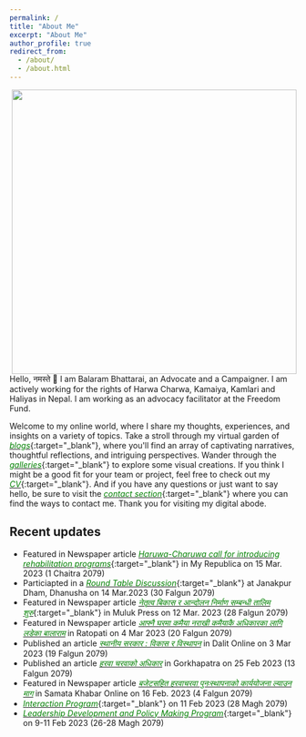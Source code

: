 ```yaml
---
permalink: /
title: "About Me"
excerpt: "About Me"
author_profile: true
redirect_from: 
  - /about/
  - /about.html
---
```

<!--![Picture](https://github.com/brbhattarai/portfolio/blob/main/images/aboutBRB.jpg?raw=true)
<img align="right" width="500" height="500" src="https://github.com/brbhattarai/portfolio/blob/main/images/aboutBRB.jpg?raw=true"> -->
<img align="right" width="500" height="500" src="https://github.com/brbhattarai/portfolio/blob/main/images/aboutBRB_photo.jpg?raw=true">

Hello, नमस्ते 🙏 I am Balaram Bhattarai, an Advocate and a Campaigner. I am actively working for the rights of Harwa Charwa, Kamaiya, Kamlari and Haliyas in Nepal. I am working as an advocacy facilitator at the Freedom Fund.

Welcome to my online world, where I share my thoughts, experiences, and insights on a variety of topics. Take a stroll through my virtual garden of [<span style="color:green">*blogs*</span>](https://www.brbhattarai.com.np/year-archive/){:target="_blank"}, where you'll find an array of captivating narratives, thoughtful reflections, and intriguing perspectives. Wander through the [<span style="color:green">*galleries*</span>](https://www.brbhattarai.com.np/gallery/){:target="_blank"} to explore some visual creations. If you think I might be a good fit for your team or project, feel free to check out my [<span style="color:green">*CV*</span>](https://www.brbhattarai.com.np/cv/){:target="_blank"}. And if you have any questions or just want to say hello, be sure to visit the [<span style="color:green">*contact section*</span>](https://www.brbhattarai.com.np/contacts/){:target="_blank"} where you can find the ways to contact me. Thank you for visiting my digital abode.

Recent updates
----------------------
 * Featured in Newspaper article [<span style="color:green">*Haruwa-Charuwa call for introducing rehabilitation programs*</span>](https://myrepublica.nagariknetwork.com/news/haruwa-charuwa-call-for-introducing-rehabilitation-programme/?categoryId=81&fbclid=IwAR2lnV5bFpZrhvhKdmtb3gaSn6BcoiuN5VVlIj0kMpic-EiZvNEDJAXxiag){:target="_blank"} in My Republica on 15 Mar. 2023 (1 Chaitra 2079)
* Particiapted in a [<span style="color:green">*Round Table Discussion*</span>](https://github.com/brbhattarai/portfolio/blob/main/images/galleryFiles/meeting14March2023.jpg?raw=true){:target="_blank"} at Janakpur Dham, Dhanusha on 14 Mar.2023 (30 Falgun 2079)
*  Featured in Newspaper article [<span style="color:green">*नेतृत्व बिकास र आन्दोलन निर्माण सम्बन्धी तालिम शुरु*</span>](https://mulukpress.com/news/25725/?fbclid=IwAR2lnV5bFpZrhvhKdmtb3gaSn6BcoiuN5VVlIj0kMpic-EiZvNEDJAXxiag){:target="_blank"} in Muluk Press on 12 Mar. 2023 (28 Falgun 2079)
* Featured in Newspaper article [<span style="color:green">*आफ्नै घरमा कमैया नराखी कमैयाकै अधिकारका लागि लडेका बालाराम*</span>](https://www.ratopati.com/story/350046/balaram-bhatta-kamaiya?fbclid=IwAR2bqlfcJicx7cX8N26WhpeorHsikOokiN4c6FTraiI_WVNGUxa68rPqEl8) in Ratopati on 4 Mar 2023 (20 Falgun 2079)
* Published an article [<span style="color:green">*स्थानीय सरकार : विकास र विस्थापन*</span>](https://dalitonline.com/archives/16681?fbclid=IwAR1_f73RseYYwYA50wuDvRZPl7xlPrySiaVhJARi7QHZ1ogtpmxVIBMjJZ4) in Dalit Online on 3 Mar 2023 (19 Falgun 2079)
* Published an article [<span style="color:green">*हरवा चरवाको अधिकार*</span>](https://gorkhapatraonline.com/news/55488) in Gorkhapatra on 25 Feb 2023 (13 Falgun 2079)
* Featured in Newspaper article [<span style="color:green">*बजेटसहित हरवाचरवा पुनःस्थापनाको कार्ययोजना ल्याउन माग*</span>](http://samatakhabar.com/2023/02/16/16246/?fbclid=IwAR1eoitn3wrWwwMFrB88_xXiFvJdETOjAzx5m3hZmu9mxhMfSP65lJYCVbw) in Samata Khabar Online on 16 Feb. 2023 (4 Falgun 2079)
* [<span style="color:green">*Interaction Program*</span>](https://github.com/brbhattarai/portfolio/blob/main/images/meet3.png?raw=true){:target="_blank"} on 11 Feb 2023 (28 Magh 2079)
* [<span style="color:green">*Leadership Development and Policy Making Program*</span>](https://github.com/brbhattarai/portfolio/blob/main/images/meet2.jpg?raw=true){:target="_blank"} on 9-11 Feb 2023 (26-28 Magh 2079)
